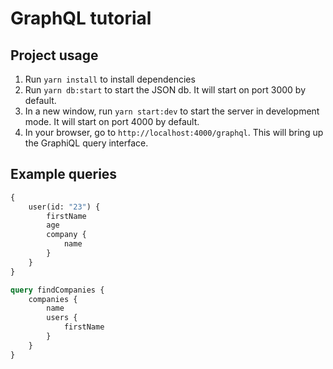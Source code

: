 # GraphQL tutorial

## Project usage

1. Run `yarn install` to install dependencies
1. Run `yarn db:start` to start the JSON db. It will start on port 3000 by default.
1. In a new window, run `yarn start:dev` to start the server in development mode. It will start on port 4000 by default.
1. In your browser, go to `http://localhost:4000/graphql`. This will bring up the GraphiQL query interface.

## Example queries

```graphql
{
    user(id: "23") {
        firstName
        age
        company {
            name
        }
    }
}
```

```graphql
query findCompanies {
    companies {
        name
        users {
            firstName
        }
    }
}
```
